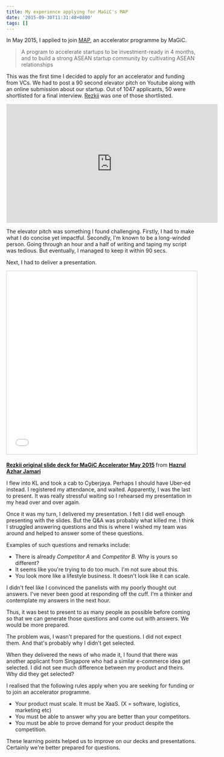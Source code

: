 ```yaml
---
title: My experience applying for MaGiC's MAP
date: '2015-09-30T11:31:48+0800'
tags: []
---
```

<p>In May 2015, I applied to join <a href="http://accelerator.mymagic.my/en/asean/">MAP</a>, an accelerator programme by MaGiC.</p>
<blockquote><p>A program to accelerate startups to be investment-ready in 4 months, and to build a strong ASEAN startup community by cultivating ASEAN relationships</p></blockquote>
<p>This was the first time I decided to apply for an accelerator and funding from VCs. We had to post a 90 second elevator pitch on Youtube along with an online submission about our startup. Out of 1047 applicants, 50 were shortlisted for a final interview. <a href="https://rezkii.com">Rezkii</a> was one of those shortlisted.</p>
<p><iframe width="560" height="315" src="https://www.youtube.com/embed/CFkJ95r8lH0" frameborder="0" allow="accelerometer; autoplay; encrypted-media; gyroscope; picture-in-picture" allowfullscreen></iframe></p>
<p>The elevator pitch was something I found challenging. Firstly, I had to make what I do concise yet impactful. Secondly, I'm known to be a long-winded person. Going through an hour and a half of writing and taping my script was tedious. But eventually, I managed to keep it within 90 secs.</p>
<p>Next, I had to deliver a presentation.</p>
<p><iframe src="//www.slideshare.net/slideshow/embed_code/key/CHXAT3g4bRrW8j" width="595" height="485" frameborder="0" marginwidth="0" marginheight="0" scrolling="no" style="border:1px solid #CCC; border-width:1px; margin-bottom:5px; max-width: 100%;" allowfullscreen> </iframe> <div style="margin-bottom:5px"> <strong> <a href="//www.slideshare.net/abanghazrul/rezkii-original-slide-deck-for-magic-accelerator-may-2015" title="Rezkii original slide deck for MaGiC Accelerator May 2015" target="_blank">Rezkii original slide deck for MaGiC Accelerator May 2015</a> </strong> from <strong><a href="https://www.slideshare.net/abanghazrul" target="_blank">Hazrul Azhar Jamari</a></strong> </div></p>
<p>I flew into KL and took a cab to Cyberjaya. Perhaps I should have Uber-ed instead. I registered my attendance, and waited. Apparently, I was the last to present. It was really stressful waiting so I rehearsed my presentation in my head over and over again.</p>
<p>Once it was my turn, I delivered my presentation. I felt I did well enough presenting with the slides. But the Q&amp;A was probably what killed me. I think I struggled answering questions and this is where I wished my team was around and helped to answer some of these questions.</p>
<p>Examples of such questions and remarks include:</p>
<ul>
<li>There is already <em>Competitor A</em> and <em>Competitor B.</em> Why is yours so different?</li>
<li>It seems like you're trying to do too much. I'm not sure about this.</li>
<li>You look more like a lifestyle business. It doesn't look like it can scale.</li>
</ul>
<p>I didn't feel like I convinced the panelists with my poorly thought out answers. I've never been good at responding off the cuff. I'm a thinker and contemplate my answers in the next hour.</p>
<p>Thus, it was best to present to as many people as possible before coming so that we can generate those questions and come out with answers. We would be more prepared.</p>
<p>The problem was, I wasn't prepared for the questions. I did not expect them. And that's probably why I didn't get selected.</p>
<p>When they delivered the news of who made it, I found that there was another applicant from Singapore who had a similar e-commerce idea get selected. I did not see much difference between my product and theirs. Why did they get selected?</p>
<p>I realised that the following rules apply when you are seeking for funding or to join an accelerator programme.</p>
<ul>
<li>Your product must scale. It must be XaaS. (X = software, logistics, marketing etc)</li>
<li>You must be able to answer why you are better than your competitors.</li>
<li>You must be able to prove demand for your product despite the competition.</li>
</ul>
<p>These learning points helped us to improve on our decks and presentations. Certainly we're better prepared for questions.</p>
